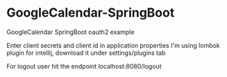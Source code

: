 # GoogleCalendar-SpringBoot
GoogleCalendar SpringBoot oauth2 example

Enter client secrets and client id in application properties
I'm using lombok plugin for intellij, download it under settings/plugins tab

For logout user hit the endpoint localhost:8080/logout
